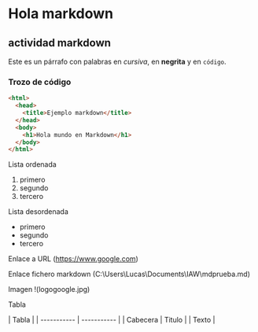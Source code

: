 # Hola markdown

## actividad markdown

Este es un párrafo con palabras en *cursiva*, en **negrita** y en `código`.

### Trozo de código
```html
<html>
  <head>
    <title>Ejemplo markdown</title>
  </head>
  <body>
    <h1>Hola mundo en Markdown</h1>
  </body>
</html>
```
Lista ordenada

1. primero
2. segundo
3. tercero

Lista desordenada
- primero
- segundo
- tercero

Enlace a URL
(https://www.google.com)

Enlace fichero markdown
(C:\Users\Lucas\Documents\IAW\mdprueba.md)

Imagen
!(logogoogle.jpg)

Tabla

| Tabla |
| ----------- | ----------- |
| Cabecera | Titulo |
| Texto |

